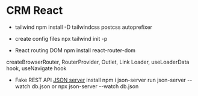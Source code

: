 # CRM React

- tailwind
npm install -D tailwindcss postcss autoprefixer

- create config files
npx tailwind init -p

- React routing DOM
npm install react-router-dom

createBrowserRouter, RouterProvider, Outlet, Link
Loader, useLoaderData hook, useNavigate hook
- Fake REST API [JSON server](https://www.npmjs.com/package/json-server) 
install
npm i json-server
run
json-server --watch db.json or npx json-server --watch db.json